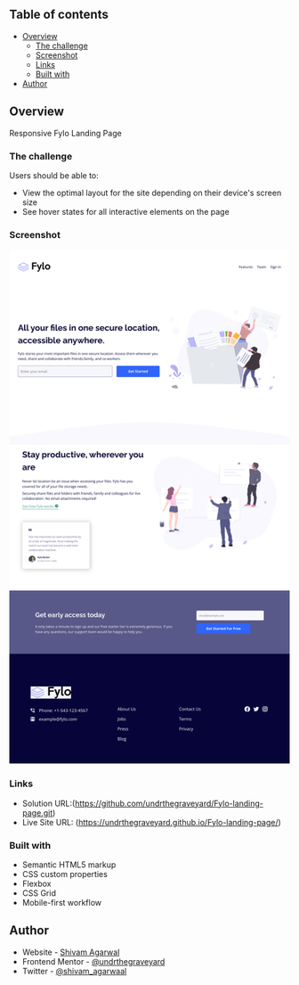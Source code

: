 ## Table of contents

- [Overview](#overview)
  - [The challenge](#the-challenge)
  - [Screenshot](#screenshot)
  - [Links](#links)
  - [Built with](#built-with)
- [Author](#author)

## Overview

Responsive Fylo Landing Page 

### The challenge

Users should be able to:

- View the optimal layout for the site depending on their device's screen size
- See hover states for all interactive elements on the page

### Screenshot

![](./design/FInal%20Design%20Desktop%20View.png)

### Links

- Solution URL:(https://github.com/undrthegraveyard/Fylo-landing-page.git)
- Live Site URL: (https://undrthegraveyard.github.io/Fylo-landing-page/)

### Built with

- Semantic HTML5 markup
- CSS custom properties
- Flexbox
- CSS Grid
- Mobile-first workflow

## Author

- Website - [Shivam Agarwal](https://www.shivamagarwal.au)
- Frontend Mentor - [@undrthegraveyard](https://www.frontendmentor.io/profile/@undrthegraveyard)
- Twitter - [@shivam_agarwaal](https://twitter.com/shivam_agarwaal)